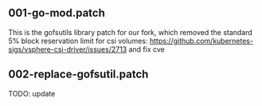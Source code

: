## 001-go-mod.patch

This is the gofsutils library patch for our fork, which removed the standard 5% block reservation limit for csi volumes: https://github.com/kubernetes-sigs/vsphere-csi-driver/issues/2713 and fix cve

## 002-replace-gofsutil.patch

TODO: update 

